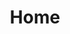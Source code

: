 ---
_source: 'index'
title: German Index
video:
  headline: ZEITGEMÄSSE UND MASSGEFERTIGTE HOLZ- UND SCHREINERARBEITEN.
  youtube_id: d1D-DHWxWgc
  placeholder_image: /uploads/hero-home.png
text_block: Innovation ist unser Antrieb. Mit unseren Holz- und Schreinerarbeiten sind wir eines der führenden Unternehmen der Branche.
next:
  name: portfolio
  link: /portfolio/
title: Home
description: ZEITGEMÄSSE UND MASSGEFERTIGTE HOLZ- UND SCHREINERARBEITEN.
_comments:
  video: set the video source and text
  placeholder_image: a still from the video source
  next: the'next' link
  name: the text of the 'next' link
  link: where the 'next' link takes you
  title: for meta property='og:title'
  description: (optional) for meta property='og:description'
---